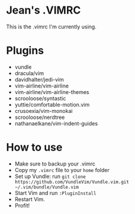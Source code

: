 # Jean's .VIMRC

This is the .vimrc I'm currently using.

# Plugins

- vundle 
- dracula/vim
- davidhalter/jedi-vim
- vim-airline/vim-airline
- vim-airline/vim-airline-themes
- scrooloose/syntastic
- yuttie/comfortable-motion.vim
- crusoexia/vim-monokai
- scrooloose/nerdtree
- nathanaelkane/vim-indent-guides

# How to use

-  Make sure to backup your .vimrc
-  Copy my `.vimrc` file to your `home` folder
-  Set up Vundle: run `git clone https://github.com/VundleVim/Vundle.vim.git ~/.vim/bundle/Vundle.vim`
-  Start Vim and run `:PluginInstall`
-  Restart Vim. 
-  Profit!

